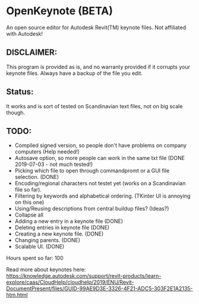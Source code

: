 # OpenKeynote (BETA)
An open source editor for Autodesk Revit(TM) keynote files.
Not affiliated with Autodesk!

## DISCLAIMER:
This program is provided as is, and no warranty provided if it corrupts
your keynote files. Always have a backup of the file you edit.

## Status:
It works and is sort of tested on Scandinavian text files, not on big scale though.

## TODO:
- Compiled signed version, so people don't have problems on company computers (Help needed!)
- Autosave option, so more people can work in the same txt file (DONE 2019-07-03 - not much tested!)
- Picking which file to open through commandpromt or a GUI file selection. (DONE)
- Encoding/regional characters not testet yet (works on a Scandinavian file so far).
- Filtering by keywords and alphabetical ordering. (TKinter UI is annoying on this one)
- Using/Reusing descriptions from central buildup files? (Ideas?)
- Collapse all
- Adding a new entry in a keynote file (DONE)
- Deleting entries in keynote file (DONE)
- Creating a new keynote file. (DONE)
- Changing parents. (DONE)
- Scalable UI. (DONE)

Hours spent so far: 100

Read more about keynotes here:
https://knowledge.autodesk.com/support/revit-products/learn-explore/caas/CloudHelp/cloudhelp/2019/ENU/Revit-DocumentPresent/files/GUID-99AE9D3E-3326-4F21-ADC5-303F2E1A2135-htm.html
